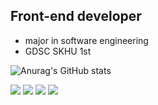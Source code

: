 ## Front-end developer
* major in software engineering
* GDSC SKHU 1st


![Anurag's GitHub stats](https://github-readme-stats.vercel.app/api?username=jaegwans&show_icons=true&theme=default)

<img src="https://img.shields.io/badge/React-9cf?style=flat-square&logo=react&logoColor=white"/> <img src="https://img.shields.io/badge/ReactNative-9cf?style=flat-square&logo=react&logoColor=white"/> <img src="https://img.shields.io/badge/javascript-yellow?style=flat-square&logo=javascript&logoColor=white"/>  <img src="https://img.shields.io/badge/node.js-green?style=flat-square&logo=node.js&logoColor=white"/> </br>
